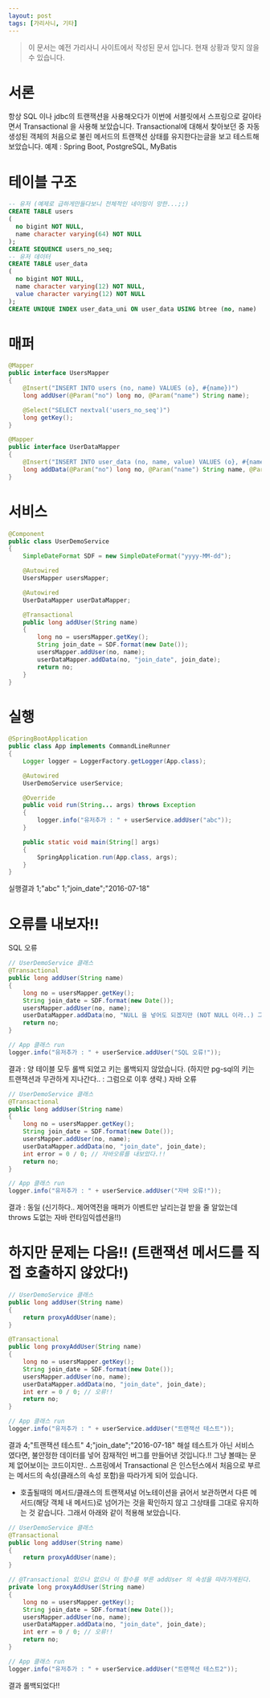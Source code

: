 ```yaml
---
layout: post
tags: [가리사니, 기타]
---
```


> 이 문서는 예전 가리사니 사이트에서 작성된 문서 입니다.
현재 상황과 맞지 않을 수 있습니다.


# 서론
항상 SQL 이나 jdbc의 트랜잭션을 사용해오다가 이번에 서블릿에서 스프링으로 갈아타면서 Transactional 을 사용해 보았습니다.
Transactional에 대해서 찾아보던 중 자동생성된 객체의 처음으로 불린 메서드의 트랜잭션 상태를 유지한다는글을 보고 테스트해보았습니다.
예제 : Spring Boot, PostgreSQL, MyBatis


# 테이블 구조
``` sql
-- 유저 (예제로 급하게만들다보니 전체적인 네이밍이 망한...;;)
CREATE TABLE users
(
  no bigint NOT NULL,
  name character varying(64) NOT NULL
);
CREATE SEQUENCE users_no_seq;
-- 유저 데이터
CREATE TABLE user_data
(
  no bigint NOT NULL,
  name character varying(12) NOT NULL,
  value character varying(12) NOT NULL
);
CREATE UNIQUE INDEX user_data_uni ON user_data USING btree (no, name)
```


# 매퍼
``` java
@Mapper
public interface UsersMapper
{
	@Insert("INSERT INTO users (no, name) VALUES (o}, #{name})")
	long addUser(@Param("no") long no, @Param("name") String name);

	@Select("SELECT nextval('users_no_seq')")
	long getKey();
}
```
``` java
@Mapper
public interface UserDataMapper
{
	@Insert("INSERT INTO user_data (no, name, value) VALUES (o}, #{name}, #{value})")
	long addData(@Param("no") long no, @Param("name") String name, @Param("value") String value);
}
```


# 서비스
``` java
@Component
public class UserDemoService
{
	SimpleDateFormat SDF = new SimpleDateFormat("yyyy-MM-dd");

	@Autowired
	UsersMapper usersMapper;

	@Autowired
	UserDataMapper userDataMapper;

	@Transactional
	public long addUser(String name)
	{
		long no = usersMapper.getKey();
		String join_date = SDF.format(new Date());
		usersMapper.addUser(no, name);
		userDataMapper.addData(no, "join_date", join_date);
		return no;
	}
}
```


# 실행
``` java
@SpringBootApplication
public class App implements CommandLineRunner
{
	Logger logger = LoggerFactory.getLogger(App.class);

	@Autowired
	UserDemoService userService;

	@Override
	public void run(String... args) throws Exception
	{
		logger.info("유저추가 : " + userService.addUser("abc"));
	}

	public static void main(String[] args)
	{
		SpringApplication.run(App.class, args);
	}
}
```
실행결과
1;"abc"
1;"join_date";"2016-07-18"


# 오류를 내보자!!
SQL 오류
``` java
// UserDemoService 클래스
@Transactional
public long addUser(String name)
{
	long no = usersMapper.getKey();
	String join_date = SDF.format(new Date());
	usersMapper.addUser(no, name);
	userDataMapper.addData(no, "NULL 을 넣어도 되겠지만 (NOT NULL 이라..) 그냥 글자수를 많이 써보자.!!", join_date);
	return no;
}
```
``` java
// App 클래스 run
logger.info("유저추가 : " + userService.addUser("SQL 오류!"));
```
결과 : 양 테이블 모두 롤백 되었고 키는 롤백되지 않았습니다.
(하지만 pg-sql의 키는 트랜잭션과 무관하게 지나간다.. : 그럼으로 이후 생략.)
자바 오류
``` java
// UserDemoService 클래스
@Transactional
public long addUser(String name)
{
	long no = usersMapper.getKey();
	String join_date = SDF.format(new Date());
	usersMapper.addUser(no, name);
	userDataMapper.addData(no, "join_date", join_date);
	int error = 0 / 0; // 자바오류를 내보았다.!!
	return no;
}
```
``` java
// App 클래스 run
logger.info("유저추가 : " + userService.addUser("자바 오류!"));
```
결과 : 동일
(신기하다.. 제어역전을 매퍼가 이벤트만 날리는걸 받을 줄 알았는데 throws 도없는 자바 런타임익셉션을!!)


# 하지만 문제는 다음!! (트랜잭션 메서드를 직접 호출하지 않았다!)
``` java
// UserDemoService 클래스
public long addUser(String name)
{
	return proxyAddUser(name);
}

@Transactional
public long proxyAddUser(String name)
{
	long no = usersMapper.getKey();
	String join_date = SDF.format(new Date());
	usersMapper.addUser(no, name);
	userDataMapper.addData(no, "join_date", join_date);
	int err = 0 / 0; // 오류!!
	return no;
}
```
``` java
// App 클래스 run
logger.info("유저추가 : " + userService.addUser("트랜잭션 테스트"));
```
결과
4;"트랜잭션 테스트"
4;"join_date";"2016-07-18"
해설
테스트가 아닌 서비스 였다면, 불안정한 데이터를 넣어 잠재적인 버그를 만들어낸 것입니다.!!
그냥 볼때는 문제 없어보이는 코드이지만.. 스프링에서 Transactional 은 인스턴스에서 처음으로 부르는 메서드의 속성(클래스의 속성 포함)을 따라가게 되어 있습니다.
- 호출될때의 메서드/클래스의 트랜잭셔널 어노테이션을 긁어서 보관하면서 다른 메서드(해당 객체 내 메서드)로 넘어가는 것을 확인하지 않고 그상태를 그대로 유지하는 것 같습니다.
그래서 아래와 같이 적용해 보았습니다.
``` java
// UserDemoService 클래스
@Transactional
public long addUser(String name)
{
	return proxyAddUser(name);
}

// @Transactional 있으나 없으나 이 함수를 부른 addUser 의 속성을 따라가게된다.
private long proxyAddUser(String name)
{
	long no = usersMapper.getKey();
	String join_date = SDF.format(new Date());
	usersMapper.addUser(no, name);
	userDataMapper.addData(no, "join_date", join_date);
	int err = 0 / 0; // 오류!!
	return no;
}
```
``` java
// App 클래스 run
logger.info("유저추가 : " + userService.addUser("트랜잭션 테스트2"));
```
결과
롤백되었다!!